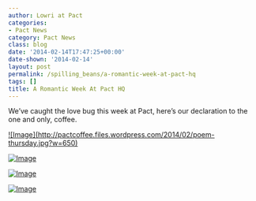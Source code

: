 ```yaml
---
author: Lowri at Pact
categories:
- Pact News
category: Pact News
class: blog
date: '2014-02-14T17:47:25+00:00'
date-shown: '2014-02-14'
layout: post
permalink: /spilling_beans/a-romantic-week-at-pact-hq
tags: []
title: A Romantic Week At Pact HQ
---
```


We’ve caught the love bug this week at Pact, here’s our declaration to the one
and only, coffee.

[![Image](http://pactcoffee.files.wordpress.com/2014/02/poem-
thursday.jpg?w=650)  
](http://pactcoffee.files.wordpress.com/2014/02/poem-thursday.jpg)

[![Image](http://pactcoffee.files.wordpress.com/2014/02/wednesday.jpg?w=650)](http://pactcoffee.files.wordpress.com/2014/02/wednesday.jpg)

[![Image](http://pactcoffee.files.wordpress.com/2014/02/tuesday.jpg?w=650)](http://pactcoffee.files.wordpress.com/2014/02/tuesday.jpg)

[![Image](http://pactcoffee.files.wordpress.com/2014/02/ode.jpg?w=650)](http://pactcoffee.files.wordpress.com/2014/02/ode.jpg)